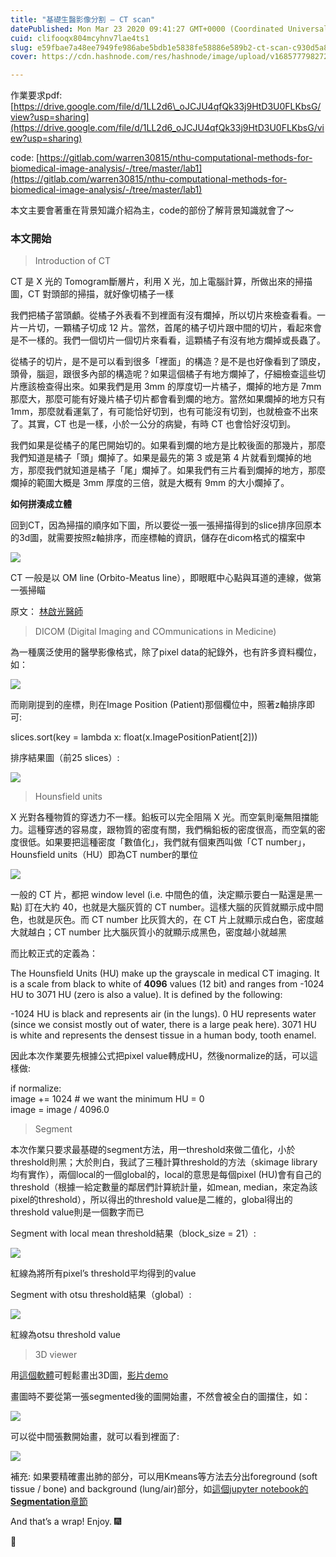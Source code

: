 ```yaml
---
title: "基礎生醫影像分割 — CT scan"
datePublished: Mon Mar 23 2020 09:41:27 GMT+0000 (Coordinated Universal Time)
cuid: clifooqx804mcyhnv7lae4ts1
slug: e59fbae7a48ee7949fe986abe5bdb1e5838fe58886e589b2-ct-scan-c930d5a85ac1
cover: https://cdn.hashnode.com/res/hashnode/image/upload/v1685777982729/1456f5d9-615b-42de-8609-f14019370ad9.png

---
```


作業要求pdf: [https://drive.google.com/file/d/1LL2d6\_oJCJU4qfQk33j9HtD3U0FLKbsG/view?usp=sharing](https://drive.google.com/file/d/1LL2d6_oJCJU4qfQk33j9HtD3U0FLKbsG/view?usp=sharing)

code: [https://gitlab.com/warren30815/nthu-computational-methods-for-biomedical-image-analysis/-/tree/master/lab1](https://gitlab.com/warren30815/nthu-computational-methods-for-biomedical-image-analysis/-/tree/master/lab1)

本文主要會著重在背景知識介紹為主，code的部份了解背景知識就會了～

### 本文開始

> Introduction of CT

CT 是 X 光的 Tomogram斷層片，利用 X 光，加上電腦計算，所做出來的掃描圖，CT 對頭部的掃描，就好像切橘子一樣

我們把橘子當頭顱。從橘子外表看不到裡面有沒有爛掉，所以切片來檢查看看。一片一片切，一顆橘子切成 12 片。當然，首尾的橘子切片跟中間的切片，看起來會是不一樣的。我們一個切片一個切片來看看，這顆橘子有沒有地方爛掉或長蟲了。

從橘子的切片，是不是可以看到很多「裡面」的構造？是不是也好像看到了頭皮，頭骨，腦迴，跟很多內部的構造呢？如果這個橘子有地方爛掉了，仔細檢查這些切片應該檢查得出來。如果我們是用 3mm 的厚度切一片橘子，爛掉的地方是 7mm 那麼大，那麼可能有好幾片橘子切片都會看到爛的地方。當然如果爛掉的地方只有 1mm，那麼就看運氣了，有可能恰好切到，也有可能沒有切到，也就檢查不出來了。其實，CT 也是一樣，小於一公分的病變，有時 CT 也會恰好沒切到。

我們如果是從橘子的尾巴開始切的。如果看到爛的地方是比較後面的那幾片，那麼我們知道是橘子「頭」爛掉了。如果是最先的第 3 或是第 4 片就看到爛掉的地方，那麼我們就知道是橘子「尾」爛掉了。如果我們有三片看到爛掉的地方，那麼爛掉的範圍大概是 3mm 厚度的三倍，就是大概有 9mm 的大小爛掉了。

**如何拼湊成立體**

回到CT，因為掃描的順序如下圖，所以要從一張一張掃描得到的slice排序回原本的3d圖，就需要按照z軸排序，而座標軸的資訊，儲存在dicom格式的檔案中

![](https://cdn.hashnode.com/res/hashnode/image/upload/v1685777965247/fc6e2725-8baa-492e-8f20-149e8d26888c.png)

CT 一般是以 OM line (Orbito-Meatus line），即眼眶中心點與耳道的連線，做第一張掃瞄

原文： [林啟光醫師](https://www.oocities.org/dr_ericlin/ct_read/01_introduction.html)

> DICOM (Digital Imaging and COmmunications in Medicine)

為一種廣泛使用的醫學影像格式，除了pixel data的紀錄外，也有許多資料欄位，如：

![](https://cdn.hashnode.com/res/hashnode/image/upload/v1685777967633/b901ec8c-9f6c-4ed4-850e-f139181fdfa6.png)

而剛剛提到的座標，則在Image Position (Patient)那個欄位中，照著z軸排序即可:

slices.sort(key = lambda x: float(x.ImagePositionPatient\[2\]))

排序結果圖（前25 slices）:

![](https://cdn.hashnode.com/res/hashnode/image/upload/v1685777969289/b01c5a94-b417-4645-8afd-811ea1ab0051.png)

> Hounsfield units

X 光對各種物質的穿透力不一樣。鉛板可以完全阻隔 X 光。而空氣則毫無阻擋能力。這種穿透的容易度，跟物質的密度有關，我們稱鉛板的密度很高，而空氣的密度很低。如果要把這種密度「數值化」，我們就有個東西叫做「CT number」，Hounsfield units（HU）即為CT number的單位

[![](https://cdn.hashnode.com/res/hashnode/image/upload/v1685777971939/54d28b23-ca50-4d93-b355-dbeaa3b2a008.png)](https://www.oocities.org/dr_ericlin/ct_read/01_introduction.html)

一般的 CT 片，都把 window level (i.e. 中間色的值，決定顯示要白一點還是黑一點) 訂在大約 40，也就是大腦灰質的 CT number。這樣大腦的灰質就顯示成中間色，也就是灰色。而 CT number 比灰質大的，在 CT 片上就顯示成白色，密度越大就越白；CT number 比大腦灰質小的就顯示成黑色，密度越小就越黑

而比較正式的定義為：

The Hounsfield Units (HU) make up the grayscale in medical CT imaging. It is a scale from black to white of **4096** values (12 bit) and ranges from -1024 HU to 3071 HU (zero is also a value). It is defined by the following:

\-1024 HU is black and represents air (in the lungs). 0 HU represents water (since we consist mostly out of water, there is a large peak here). 3071 HU is white and represents the densest tissue in a human body, tooth enamel.

因此本次作業要先根據公式把pixel value轉成HU，然後normalize的話，可以這樣做:

if normalize:  
 image += 1024 # we want the minimum HU = 0  
 image = image / 4096.0

> Segment

本次作業只要求最基礎的segment方法，用一threshold來做二值化，小於threshold則黑；大於則白，我試了三種計算threshold的方法（skimage library均有實作），兩個local的一個global的，local的意思是每個pixel (HU)會有自己的threshold（根據一給定數量的鄰居們計算統計量，如mean, median，來定為該pixel的threshold），所以得出的threshold value是二維的，global得出的threshold value則是一個數字而已

Segment with local mean threshold結果（block\_size = 21）:

![](https://cdn.hashnode.com/res/hashnode/image/upload/v1685777974198/35cf044d-877b-4b90-9b7e-d9a1322a8d25.png)

紅線為將所有pixel’s threshold平均得到的value

Segment with otsu threshold結果（global）:

![](https://cdn.hashnode.com/res/hashnode/image/upload/v1685777976273/99f84fe3-49f5-4a73-85b9-f5aeb6526553.png)

紅線為otsu threshold value

> 3D viewer

用[這個軟體](https://fiji.sc/)可輕鬆畫出3D圖，[影片demo](https://www.youtube.com/watch?v=2N7i_gGYGLQ)

畫圖時不要從第一張segmented後的圖開始畫，不然會被全白的圖擋住，如：

![](https://cdn.hashnode.com/res/hashnode/image/upload/v1685777978362/5663804d-5a98-4f7d-8120-6d4d7c5d9bab.jpeg)

可以從中間張數開始畫，就可以看到裡面了:

![](https://cdn.hashnode.com/res/hashnode/image/upload/v1685777980081/ec21c3db-7fb2-4c2c-ac04-34a1f7ec390d.png)

補充: 如果要精確畫出肺的部分，可以用Kmeans等方法去分出foreground (soft tissue / bone) and background (lung/air)部分，如[這個jupyter notebook的**Segmentation**章節](https://www.raddq.com/dicom-processing-segmentation-visualization-in-python/)

And that’s a wrap! Enjoy. 🎆

👏
